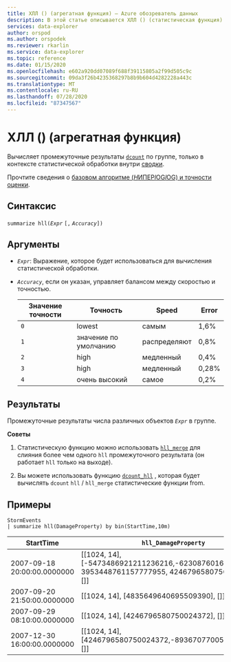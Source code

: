 ```yaml
---
title: ХЛЛ () (агрегатная функция) — Azure обозреватель данных
description: В этой статье описывается ХЛЛ () (статистическая функция) в Azure обозреватель данных.
services: data-explorer
author: orspod
ms.author: orspodek
ms.reviewer: rkarlin
ms.service: data-explorer
ms.topic: reference
ms.date: 01/15/2020
ms.openlocfilehash: e602a920dd07089f688f39115805a2f99d505c9c
ms.sourcegitcommit: 09da3f26b4235368297b8b9b604d4282228a443c
ms.translationtype: MT
ms.contentlocale: ru-RU
ms.lasthandoff: 07/28/2020
ms.locfileid: "87347567"
---
```

# <a name="hll-aggregation-function"></a>ХЛЛ () (агрегатная функция)

Вычисляет промежуточные результаты [`dcount`](dcount-aggfunction.md) по группе, только в контексте статистической обработки внутри [сводки](summarizeoperator.md).

Прочтите сведения о [базовом алгоритме (*H*ИПЕР*l*OG*l*OG) и точности оценки](dcount-aggfunction.md#estimation-accuracy).

## <a name="syntax"></a>Синтаксис

`summarize hll(`*`Expr`* `[,` *`Accuracy`*`])`

## <a name="arguments"></a>Аргументы

* *`Expr`*: Выражение, которое будет использоваться для вычисления статистической обработки. 
* *`Accuracy`*, если он указан, управляет балансом между скоростью и точностью.

  |Значение точности |Точность  |Speed  |Error  |
  |---------|---------|---------|---------|
  |`0` | lowest | самым | 1,6% |
  |`1` | значение по умолчанию  | распределяют | 0,8% |
  |`2` | high | медленный | 0,4%  |
  |`3` | high | медленный | 0,28% |
  |`4` | очень высокий | самое | 0,2% |
    
## <a name="returns"></a>Результаты

Промежуточные результаты числа различных объектов *`Expr`* в группе.
 
**Советы**

1. Статистическую функцию можно использовать [`hll_merge`](hll-merge-aggfunction.md) для слияния более чем одного `hll` промежуточного результата (он работает `hll` только на выходе).

1. Вы можете использовать функцию [`dcount_hll`](dcount-hllfunction.md) , которая будет вычислять `dcount` `hll`  /  `hll_merge` статистические функции from.

## <a name="examples"></a>Примеры

<!-- csl: https://help.kusto.windows.net:443/Samples -->
```kusto
StormEvents
| summarize hll(DamageProperty) by bin(StartTime,10m)

```

|StartTime|`hll_DamageProperty`|
|---|---|
|2007-09-18 20:00:00.0000000|[[1024, 14], [-5473486921211236216,-6230876016761372746, 3953448761157777955, 4246796580750024372], []]|
|2007-09-20 21:50:00.0000000|[[1024, 14], [4835649640695509390], []]|
|2007-09-29 08:10:00.0000000|[[1024, 14], [4246796580750024372], []]|
|2007-12-30 16:00:00.0000000|[[1024, 14], [4246796580750024372,-8936707700542868125], []]|
